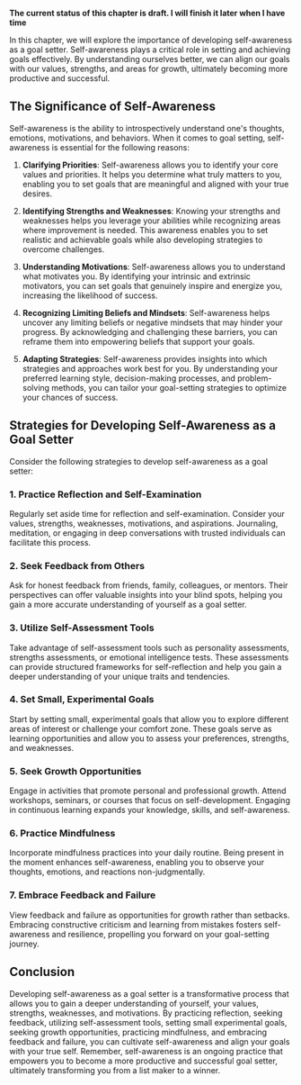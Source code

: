 **The current status of this chapter is draft. I will finish it later when I have time**

In this chapter, we will explore the importance of developing self-awareness as a goal setter. Self-awareness plays a critical role in setting and achieving goals effectively. By understanding ourselves better, we can align our goals with our values, strengths, and areas for growth, ultimately becoming more productive and successful.

The Significance of Self-Awareness
----------------------------------

Self-awareness is the ability to introspectively understand one's thoughts, emotions, motivations, and behaviors. When it comes to goal setting, self-awareness is essential for the following reasons:

1. **Clarifying Priorities**: Self-awareness allows you to identify your core values and priorities. It helps you determine what truly matters to you, enabling you to set goals that are meaningful and aligned with your true desires.

2. **Identifying Strengths and Weaknesses**: Knowing your strengths and weaknesses helps you leverage your abilities while recognizing areas where improvement is needed. This awareness enables you to set realistic and achievable goals while also developing strategies to overcome challenges.

3. **Understanding Motivations**: Self-awareness allows you to understand what motivates you. By identifying your intrinsic and extrinsic motivators, you can set goals that genuinely inspire and energize you, increasing the likelihood of success.

4. **Recognizing Limiting Beliefs and Mindsets**: Self-awareness helps uncover any limiting beliefs or negative mindsets that may hinder your progress. By acknowledging and challenging these barriers, you can reframe them into empowering beliefs that support your goals.

5. **Adapting Strategies**: Self-awareness provides insights into which strategies and approaches work best for you. By understanding your preferred learning style, decision-making processes, and problem-solving methods, you can tailor your goal-setting strategies to optimize your chances of success.

Strategies for Developing Self-Awareness as a Goal Setter
---------------------------------------------------------

Consider the following strategies to develop self-awareness as a goal setter:

### 1. **Practice Reflection and Self-Examination**

Regularly set aside time for reflection and self-examination. Consider your values, strengths, weaknesses, motivations, and aspirations. Journaling, meditation, or engaging in deep conversations with trusted individuals can facilitate this process.

### 2. **Seek Feedback from Others**

Ask for honest feedback from friends, family, colleagues, or mentors. Their perspectives can offer valuable insights into your blind spots, helping you gain a more accurate understanding of yourself as a goal setter.

### 3. **Utilize Self-Assessment Tools**

Take advantage of self-assessment tools such as personality assessments, strengths assessments, or emotional intelligence tests. These assessments can provide structured frameworks for self-reflection and help you gain a deeper understanding of your unique traits and tendencies.

### 4. **Set Small, Experimental Goals**

Start by setting small, experimental goals that allow you to explore different areas of interest or challenge your comfort zone. These goals serve as learning opportunities and allow you to assess your preferences, strengths, and weaknesses.

### 5. **Seek Growth Opportunities**

Engage in activities that promote personal and professional growth. Attend workshops, seminars, or courses that focus on self-development. Engaging in continuous learning expands your knowledge, skills, and self-awareness.

### 6. **Practice Mindfulness**

Incorporate mindfulness practices into your daily routine. Being present in the moment enhances self-awareness, enabling you to observe your thoughts, emotions, and reactions non-judgmentally.

### 7. **Embrace Feedback and Failure**

View feedback and failure as opportunities for growth rather than setbacks. Embracing constructive criticism and learning from mistakes fosters self-awareness and resilience, propelling you forward on your goal-setting journey.

Conclusion
----------

Developing self-awareness as a goal setter is a transformative process that allows you to gain a deeper understanding of yourself, your values, strengths, weaknesses, and motivations. By practicing reflection, seeking feedback, utilizing self-assessment tools, setting small experimental goals, seeking growth opportunities, practicing mindfulness, and embracing feedback and failure, you can cultivate self-awareness and align your goals with your true self. Remember, self-awareness is an ongoing practice that empowers you to become a more productive and successful goal setter, ultimately transforming you from a list maker to a winner.

